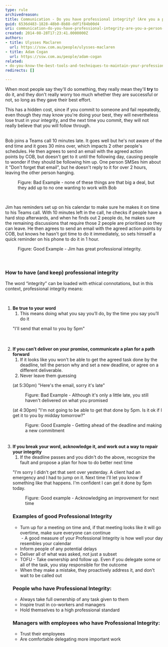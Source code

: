 ```yaml
---
type: rule
archivedreason: 
title: Communication - Do you have professional integrity? (Are you a person of your word?)
guid: 6536d483-1828-48b0-8b88-ddf1f84b00d4
uri: communication-do-you-have-professional-integrity-are-you-a-person-of-your-word
created: 2014-08-28T17:23:41.0000000Z
authors:
- title: Ulysses Maclaren
  url: https://ssw.com.au/people/ulysses-maclaren
- title: Adam Cogan
  url: https://ssw.com.au/people/adam-cogan
related:
- do-you-know-the-best-tools-and-techniques-to-maintain-your-professional-integrity
redirects: []

---
```



<p>​When most people say they'll do something, they really mean they'll <strong>try</strong> to do it, and they don't really worry too much whether they are successful or not, so long as they gave their best effort.&#160;<br></p><p>This has a hidden cost, since&#160;if you commit to someone and fail repeatedly, even though they may know you're doing your best, they will nevertheless lose trust&#160;in your integrity, and the next time you commit, they will not really&#160;believe that you will follow through.<br>​<br></p><p class="ssw15-rteElement-GreyBox">Bob joins a Teams call 10 minutes late. It goes well but he's not aware of the end time and it goes 30 mins over,&#160;which impacts 2 other people's schedules. He then agrees to send an email with the agreed action points&#160;by COB, but doesn't get to it until the following day, causing people to wonder if they should be following him up.&#160;One person SMSes&#160;him about it &quot;Don't forget that email&quot;,&#160;but he&#160;doesn't reply to it&#160;for over 2 hours, leaving the other person hanging.<br></p><dd class="ssw15-rteElement-FigureBad">Figure&#58; Bad Example - none of these things are that big a deal, but they add up to no one wanting to work with Bob<br></dd><p class="ssw15-rteElement-P"><br></p><p class="ssw15-rteElement-GreyBox">Jim has reminders set up on his calendar to make sure he makes it on time to his Teams call. With 10 minutes left in the call, he checks if people have a hard stop afterwards, and when he finds out 2 people do, he makes sure the remaining discussions that require those 2 people are prioritised so they can leave. He then agrees to send an email with the agreed action points by COB, but knows he hasn't got time to do it immediately, so sets himself a quick reminder on his phone to do it in 1 hour.&#160;<br></p><dd class="ssw15-rteElement-FigureGood">Figure&#58; Good Example - Jim has great professional integrity.&#160;<br></dd>
<br><excerpt class='endintro'></excerpt><br>
<h3 class="ssw15-rteElement-H3">​How to have (and keep) professional integrity<br></h3><p class="ssw15-rteElement-P">​​​​​​​​The word “integrity” can be loaded with ethical connotations, but in this context, professional&#160;integrity means&#58;</p><div> 
   <font color="#333333"><b> ​​<br></b></font></div><ol><li>
      <strong>Be true to your word</strong> 
      <ol><li>This means doing what you say you’ll do, by the time you say you’ll do it</li></ol><p class="ssw15-rteElement-GreyBox">&quot;I'll send that email&#160;to you by 5pm​​​&quot;<br></p></li> 
   <br>​​ 
   <li>
      <strong>If you can’t deliver on your promise, communicate a plan for a path forward</strong>
      <ol><li>If it looks like you won't be able to&#160;get the agreed task done by the deadline, tell the person why and set a new deadline, or agree on a different deliverable.&#160;<br></li><li>Never leave them guessing<br></li></ol><p class="ssw15-rteElement-GreyBox">(at 5&#58;30pm) &quot;Here's the email, sorry it's late&quot;<br></p><dd class="ssw15-rteElement-FigureBad">Figure&#58; Bad Example​​ - Although it's only a little late, you still haven't delivered on what you promised<br></dd><p class="ssw15-rteElement-GreyBox">(at 4&#58;30pm) &quot;​I'm not going to be able to get that done by 5pm. Is it ok if I get it to you by midday&#160;tomorrow?&quot;<br></p><dd class="ssw15-rteElement-FigureGood">​Figure&#58;&#160;Good Example - Getting ahead of the deadline and making a new commitment<br></dd> 
      ​<br>​​ </li><li>
      <strong>If you break your word, acknowledge it, and work out a way to repair your integrity</strong> 
      <ol><li>I​f the deadline passes and you didn't do the above,&#160;recognize the fault and propose a plan for how to do better next time&#160; 
         </li></ol>            <p class="ssw15-rteElement-GreyBox">​​&quot;I'm sorry I didn't get that sent over yesterday. A client had an emergency and I had to jump on it. Next time I'll let you know if something like that happens. I'm confident I can get it done by 5pm today.<br></p><dd class="ssw15-rteElement-FigureGood">​​Figu​​​​re&#58; Good example -&#160;Acknowledging an improvement for next time<br></dd><h3 class="ssw15-rteElement-H3">Examples of good Professional&#160;Integrity​​​​<br></h3><ul><li>Turn up for a meeting on time and, if that meeting looks like it will go overtime, make sure everyone can continue<br>​ - A good measure of you​r Professional Integrity is how well your day resembles your calendar</li><li>Inform people of any potential delays<br></li><li>Deliver&#160;all of what was asked, not just a subset<br></li><li>TOFU - Take ownership and follow up. Even if you delegate some or all of the task, you stay responsible for the outcome<br></li><li>When they make a mistake, they proactively address i​t, and don't wait to be called out​<br></li></ul><h3 class="ssw15-rteElement-H3">People who​​​ have Professional Integrity&#58;<br></h3><ul><li class="li2">Always take full ownership of any task given to them<br></li><li class="li2">Inspire trust in co-workers and managers<br></li><li class="li2">Hold themselves to a high professional standard<br></li></ul><h3 class="ssw15-rteElement-H3">Managers with employees who&#160;have Professional&#160;Integrity&#58;</h3><ul><li class="li2">​Trust their employees<br></li><li class="li2">Are comfortable delegating more important work​<br></li></ul></li></ol>


